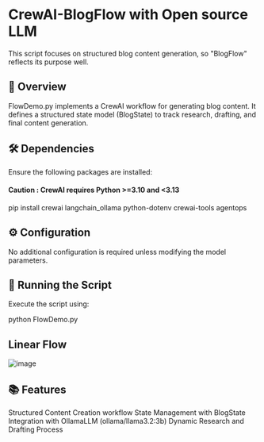 # CrewAI-BlogFlow with Open source LLM
This script focuses on structured blog content generation, so "BlogFlow" reflects its purpose well.

## 📌 Overview
FlowDemo.py implements a CrewAI workflow for generating blog content. It defines a structured state model (BlogState) to track research, drafting, and final content generation.

## 🛠️ Dependencies
Ensure the following packages are installed:

#### Caution : CrewAI requires Python >=3.10 and <3.13

pip install crewai langchain_ollama python-dotenv crewai-tools agentops 
## ⚙️ Configuration
No additional configuration is required unless modifying the model parameters.

## 🚀 Running the Script
Execute the script using:

python FlowDemo.py

## Linear Flow

![image](https://github.com/user-attachments/assets/d4f8ad07-cd51-4c88-9a28-dd6667493cc6)


## 📚 Features

Structured Content Creation workflow
State Management with BlogState
Integration with OllamaLLM (ollama/llama3.2:3b)
Dynamic Research and Drafting Process
